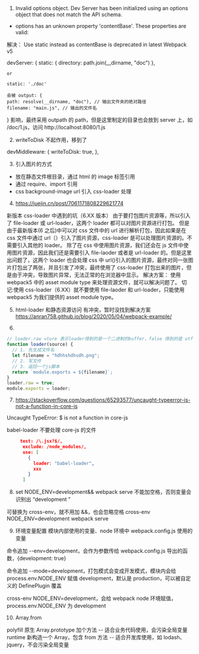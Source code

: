 ##

1. Invalid options object. Dev Server has been initialized using an options object that does not match the API schema.

- options has an unknown property 'contentBase'. These properties are valid:

解决：
Use static instead as contentBase is deprecated in latest Webpack v5

devServer: {
static: {
directory: path.join(\_\_dirname, "doc")
},

    or

    static: './doc'

    会被 output: {
    path: resolve(__dirname, "doc"), // 输出文件夹的绝对路径
    filename: "main.js", // 输出的文件名

} 影响，最终采用 outpath 的 path，但是这里制定的目录也会放到 server 上，如 /doc/1.js，访问 http://localhost:8080/1.js

2. writeToDisk 不起作用，移到了

devMiddleware: {
writeToDisk: true,
},

3. 引入图片的方式

- 放在静态文件根目录，通过 html 的 image 标签引用
- 通过 require、import 引用
- css background-image url 引入 css-loader 处理

4. https://juejin.cn/post/7061171808229621774

新版本 css-loader 中遇到的坑（6.XX 版本）
由于要打包图片资源等，所以引入了 file-loader 或 url-loader，这两个 loader 都可以对图片资源进行打包。
但是由于最新版本(6 之后)中可以对 css 文件中的 url 进行解析打包，因此如果是在 css 文件中通过 url（）引入了图片资源，css-loader 是可以处理图片资源的。不需要引入其他的 loader。
除了在 css 中使用图片资源，我们还会在 js 文件中使用图片资源，因此我们还是需要引入 file-laoder 或者是 url-loader 的。但是这里出问题了，这两个 loader 也会处理 css 中 url()引入的图片资源，最终对同一张图片打包出了两张，并且引发了冲突，最终使用了 css-loader 打包出来的图片，但是由于冲突，导致图片异常，无法正常的在浏览器中显示。
解决方案：
使用 webpack5 中的 asset module type 来处理资源文件，就可以解决问题了。
切记:使用 css-loader（6.XX）就不要使用 file-laoder 和 url-loader，只能使用 webpack5 为我们提供的 asset module type。

5. html-loader 和静态资源访问 有冲突，暂时没找到解决方案
   https://anran758.github.io/blog/2020/05/04/webpack-example/

6.

```js
// loader.raw =ture 表示loader得到的是一个二进制的buffer，false 得到的是 utf-8 字符串
function loader(source) {
  // 1. 先生成文件名
  let filename = "hdhhshdhsdh.png";
  // 2. 写文件
  // 3. 返回一个js脚本
  return `module.exports = ${filename}`;
}
loader.raw = true;
module.exports = loader;
```

7. https://stackoverflow.com/questions/65293577/uncaught-typeerror-is-not-a-function-in-core-js

Uncaught TypeError: $ is not a function in core-js

babel-loader 不要处理 core-js 的文件

```json
     test: /\.jsx?$/,
      exclude: /node_modules/,
      use: [
        {
          loader: "babel-loader",
          xxx
        }
      ]
```

8. set NODE_ENV=development&& webpack serve 不能加空格，否则变量会识别出 “development ”

可替换为 cross-env，就不用加 &&，也会忽略空格 cross-env NODE_ENV=development webpack serve

9. 环境变量配置
   模块内部使用的变量、node 环境中 webpack.config.js 使用的变量

命令追加 --env=development，会作为参数传给 webpack.config.js 导出的函数，{development: true}

命令追加 --mode=development，打包模式会变成开发模式，模块内会给 process.env.NODE_ENV 赋值 development，默认是 production，可以被自定义的 DefinePlugin 覆盖

cross-env NODE_ENV=development，会给 webpack node 环境赋值，process.env.NODE_ENV 为 development

10. Array.from

polyfill 原生 Array.prototype 加个方法 -- 适合业务代码使用，会污染全局变量
runtime 新构造一个 Array，包含 from 方法 -- 适合开发库使用，如 lodash、jquery，不会污染全局变量
